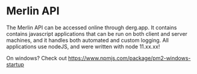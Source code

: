 # Merlin API

The Merlin API can be accessed online through derg.app. It contains contains javascript applications that can be run on both client and server machines, and it handles both automated and custom logging. All applications use nodeJS, and were written with node 11.xx.xx! 

On windows? Check out https://www.npmjs.com/package/pm2-windows-startup
